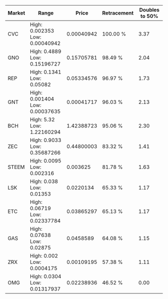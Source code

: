 | Market | Range | Price| Retracement | Doubles to 50% |
| --- | --- | --- | --- | --- |
| CVC | High: 0.002353<br />Low: 0.00040942 | 0.00040942 | 100.00 % | 3.37 |
| GNO | High: 0.4889<br />Low: 0.15196727 | 0.15705781 | 98.49 % | 2.04 |
| REP | High: 0.1341<br />Low: 0.05082 | 0.05334576 | 96.97 % | 1.73 |
| GNT | High: 0.001404<br />Low: 0.00037635 | 0.00041717 | 96.03 % | 2.13 |
| BCH | High: 5.32<br />Low: 1.22160294 | 1.42388723 | 95.06 % | 2.30 |
| ZEC | High: 0.9033<br />Low: 0.35687266 | 0.44800003 | 83.32 % | 1.41 |
| STEEM | High: 0.0095<br />Low: 0.002316 | 0.003625 | 81.78 % | 1.63 |
| LSK | High: 0.038<br />Low: 0.01353 | 0.0220134 | 65.33 % | 1.17 |
| ETC | High: 0.06719<br />Low: 0.02337784 | 0.03865297 | 65.13 % | 1.17 |
| GAS | High: 0.07638<br />Low: 0.02875 | 0.0458589 | 64.08 % | 1.15 |
| ZRX | High: 0.002<br />Low: 0.0004175 | 0.00109195 | 57.38 % | 1.11 |
| OMG | High: 0.0304<br />Low: 0.01317937 | 0.02238936 | 46.52 % | 0.00 |
